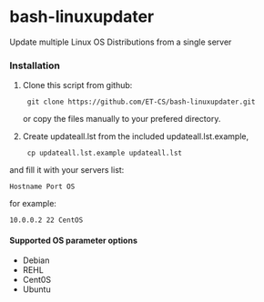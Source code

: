 bash-linuxupdater
=================

Update multiple Linux OS Distributions from a single server

### Installation

1. Clone this script from github:

        git clone https://github.com/ET-CS/bash-linuxupdater.git

    or copy the files manually to your prefered directory.

2. Create updateall.lst from the included updateall.lst.example,

        cp updateall.lst.example updateall.lst

and fill it with your servers list:

    Hostname Port OS

for example:

    10.0.0.2 22 CentOS


#### Supported OS parameter options
* Debian
* REHL
* Cent0S
* Ubuntu